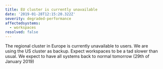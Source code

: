 ```yaml
---
title: EU cluster is currently unavailable
date: '2019-01-28T12:15:20.322Z'
severity: degraded-performance
affectedsystems:
  - workspaces
resolved: false
---
```

The regional cluster in Europe is currently unavailable to users. We are using the US cluster as backup.
Expect workspaces to be a tad slower than usual. We expect to have all systems back to normal tomorrow (29th of January 2019)

<!--- language code: en -->
